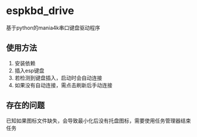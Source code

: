 # espkbd_drive
基于python的mania4k串口键盘驱动程序
## 使用方法
1. 安装依赖
2. 插入esp键盘
3. 若检测到键盘插入，启动时会自动连接
4. 如果没有自动连接，需点击刷新后手动连接

## 存在的问题
已知如果图标文件缺失，会导致最小化后没有托盘图标，需要使用任务管理器结束任务
